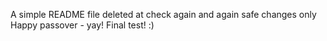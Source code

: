 A simple README file
deleted at
check again
and again
safe changes only
Happy passover - yay!
Final test! :)
